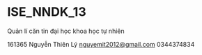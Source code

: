 # ISE_NNDK_13
Quản lí căn tin đại học khoa học tự nhiên

161365          Nguyễn Thiên Lý        nguyemit2012@gmail.com       0344374834         
